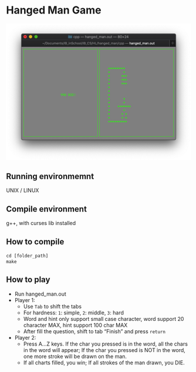 # Hanged Man Game

![](hm_screenshot.jpg)

## Running environmemnt
UNIX / LINUX

## Compile environment
g++, with curses lib installed

## How to compile
```
cd [folder_path]
make
```

## How to play
- Run hanged_man.out
- Player 1:
  - Use `Tab` to shift the tabs
  - For hardness: `1`: simple, `2`: middle, `3`: hard
  - Word and hint only support small case character, word support 20 character MAX, hint support 100 char MAX 
  - After fill the question, shift to tab “Finish” and press `return`
- Player 2:
  - Press A...Z keys. If the char you pressed is in the word, all the chars in the word will appear; If the char you pressed is NOT in the word, one more stroke will be drawn on the man.
  - If all charts filled, you win; If all strokes of the man drawn, you DIE.